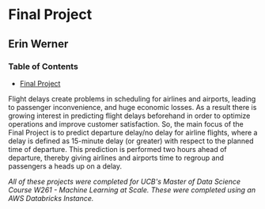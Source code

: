 # Final Project

## Erin Werner

### Table of Contents

* [Final Project](https://github.com/etwernerMIDS/Machine_Learning_at_Scale/blob/main/Final_Project/W261_F21_FINAL_PROJECT_TEAM13.html)

Flight delays create problems in scheduling for airlines and airports, leading to passenger inconvenience, and huge economic losses. As a result there is growing interest in predicting flight delays beforehand in order to optimize operations and improve customer satisfaction. So, the main focus of the Final Project is to predict departure delay/no delay for airline flights, where a delay is defined as 15-minute delay (or greater) with respect to the planned time of departure. This prediction is performed two hours ahead of departure, thereby giving airlines and airports time to regroup and passengers a heads up on a delay. 

*All of these projects were completed for UCB's Master of Data Science Course W261 - Machine Learning at Scale. These were completed using an AWS Databricks Instance.* 
